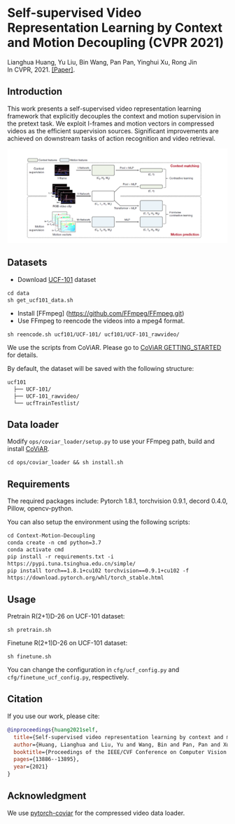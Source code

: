 # Self-supervised Video Representation Learning by Context and Motion Decoupling (CVPR 2021)
Lianghua Huang, Yu Liu, Bin Wang, Pan Pan, Yinghui Xu, Rong Jin <br/>
In CVPR, 2021. [[Paper]](https://openaccess.thecvf.com/content/CVPR2021/papers/Huang_Self-Supervised_Video_Representation_Learning_by_Context_and_Motion_Decoupling_CVPR_2021_paper.pdf).

## Introduction
This work presents a self-supervised video representation learning framework
that explicitly decouples the context and motion supervision in the pretext task.
We exploit I-frames and motion vectors in compressed videos as the efficient supervision sources. Significant improvements are achieved on downstream tasks of action recognition and
video retrieval.

![CMD](data/framework.png)

## Datasets
- Download [UCF-101](https://www.crcv.ucf.edu/data/UCF101.php) dataset

```
cd data
sh get_ucf101_data.sh
```

- Install [FFmpeg] (https://github.com/FFmpeg/FFmpeg.git)
- Use FFmpeg to reencode the videos into a mpeg4 format. 

```
sh reencode.sh ucf101/UCF-101/ ucf101/UCF-101_rawvideo/
```
We use the scripts from CoViAR. Please go to [CoViAR GETTING_STARTED](https://github.com/chaoyuaw/pytorch-coviar/blob/master/GETTING_STARTED.md) for details.


By default, the dataset will be saved with the following structure:
```
ucf101
  ├── UCF-101/
  ├── UCF-101_rawvideo/
  └── ucfTrainTestlist/
```

## Data loader
Modify `ops/coviar_loader/setup.py` to use your FFmpeg path, build and install [CoViAR](https://github.com/chaoyuaw/pytorch-coviar).
```
cd ops/coviar_loader && sh install.sh
```

## Requirements
The required packages include: Pytorch 1.8.1, torchvision 0.9.1, decord 0.4.0, Pillow, opencv-python.
 
You can also setup the environment using the following scripts:
```
cd Context-Motion-Decoupling
conda create -n cmd python=3.7
conda activate cmd
pip install -r requirements.txt -i https://pypi.tuna.tsinghua.edu.cn/simple/
pip install torch==1.8.1+cu102 torchvision==0.9.1+cu102 -f https://download.pytorch.org/whl/torch_stable.html
```

## Usage
Pretrain R(2+1)D-26 on UCF-101 dataset:
```
sh pretrain.sh
```
Finetune R(2+1)D-26 on UCF-101 dataset:
```
sh finetune.sh
```

You can change the configuration in `cfg/ucf_config.py` and `cfg/finetune_ucf_config.py`, respectively.

## Citation
If you use our work, please cite:
```BibTeX
@inproceedings{huang2021self,
  title={Self-supervised video representation learning by context and motion decoupling},
  author={Huang, Lianghua and Liu, Yu and Wang, Bin and Pan, Pan and Xu, Yinghui and Jin, Rong},
  booktitle={Proceedings of the IEEE/CVF Conference on Computer Vision and Pattern Recognition},
  pages={13886--13895},
  year={2021}
}
```

## Acknowledgment
We use [pytorch-coviar](https://github.com/chaoyuaw/pytorch-coviar) for the compressed video data loader.
